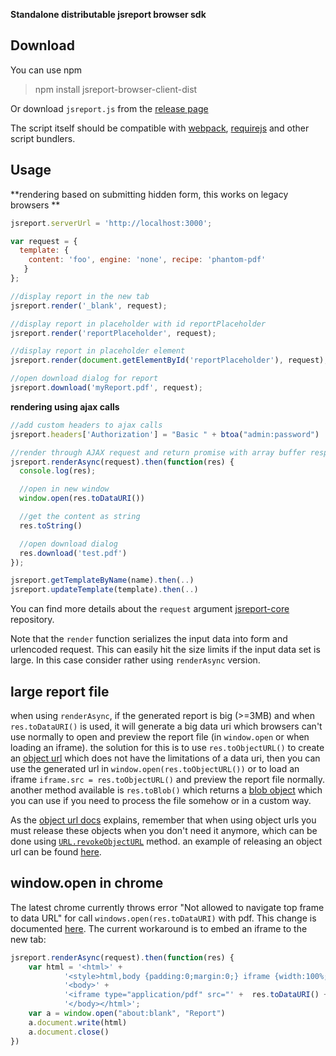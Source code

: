 **Standalone distributable jsreport browser sdk**

## Download

You can use npm
> npm install jsreport-browser-client-dist

Or download `jsreport.js` from the [release page](https://github.com/jsreport/jsreport-browser-client-dist/releases)

The script itself should be compatible with [webpack](https://webpack.github.io/), [requirejs](http://requirejs.org/) and other script bundlers.

## Usage

**rendering based on submitting hidden form, this works on legacy browsers **

```js
jsreport.serverUrl = 'http://localhost:3000';

var request = {
  template: {
    content: 'foo', engine: 'none', recipe: 'phantom-pdf'
   }
};

//display report in the new tab
jsreport.render('_blank', request);

//display report in placeholder with id reportPlaceholder
jsreport.render('reportPlaceholder', request);

//display report in placeholder element
jsreport.render(document.getElementById('reportPlaceholder'), request);

//open download dialog for report
jsreport.download('myReport.pdf', request);
```


**rendering using ajax calls**
```js
//add custom headers to ajax calls
jsreport.headers['Authorization'] = "Basic " + btoa("admin:password")

//render through AJAX request and return promise with array buffer response
jsreport.renderAsync(request).then(function(res) {
  console.log(res);

  //open in new window
  window.open(res.toDataURI())

  //get the content as string
  res.toString()

  //open download dialog
  res.download('test.pdf')
});

jsreport.getTemplateByName(name).then(..)
jsreport.updateTemplate(template).then(..)
```

You can find more details about the `request` argument  [jsreport-core](https://github.com/jsreport/jsreport-core) repository.

Note that the `render` function serializes the input data into form and urlencoded request. This can easily hit the size limits if the input data set is large. In this case consider rather using `renderAsync` version.

## large report file

when using `renderAsync`, if the generated report is big (>=3MB) and when `res.toDataURI()` is used, it will generate a big data uri which browsers can't use normally to open and preview the report file (in `window.open` or when loading an iframe). the solution for this is to use `res.toObjectURL()` to create an [object url](https://developer.mozilla.org/es/docs/Web/API/URL/createObjectURL) which does not have the limitations of a data uri, then you can use the generated url in `window.open(res.toObjectURL())` or to load an iframe `iframe.src = res.toObjectURL()` and preview the report file normally. another method available is `res.toBlob()` which returns a [blob object](https://developer.mozilla.org/es/docs/Web/API/Blob) which you can use if you need to process the file somehow or in a custom way.

As the [object url docs](https://developer.mozilla.org/es/docs/Web/API/URL/createObjectURL) explains, remember that when using object urls you must release these objects when you don't need it anymore, which can be done using [`URL.revokeObjectURL`](https://developer.mozilla.org/es/docs/Web/API/URL/revokeObjectURL) method. an example of releasing an object url can be found [here](https://developer.mozilla.org/en-US/docs/Web/API/File/Using_files_from_web_applications#Example_Using_object_URLs_to_display_images).



## window.open in chrome
The latest chrome currently throws error "Not allowed to navigate top frame to data URL" for call `windows.open(res.toDataURI)` with pdf. This change is documented [here](https://stackoverflow.com/a/45495974/1660996). The current workaround is to embed an iframe to the new tab:
```js
jsreport.renderAsync(request).then(function(res) {                        
    var html = '<html>' +
            '<style>html,body {padding:0;margin:0;} iframe {width:100%;height:100%;border:0}</style>' +
            '<body>' +                                
            '<iframe type="application/pdf" src="' +  res.toDataURI() + '"></iframe>' +
            '</body></html>';
    var a = window.open("about:blank", "Report")
    a.document.write(html)
    a.document.close()
})
```
